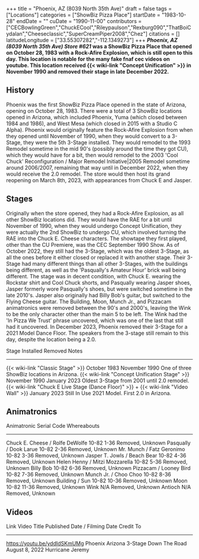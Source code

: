 +++
title = "Phoenix, AZ (8039 North 35th Ave)"
draft = false
tags = ["Locations"]
categories = ["ShowBiz Pizza Place"]
startDate = "1983-10-28"
endDate = ""
cuDate = "1990-11-00"
contributors = ["CECBowlingGreen","ChuckECool","Rileypaulson","Rexburg090","ThatBoiCydalan","Cheeseclassic","SuperCreamPiper2008","Chez"]
citations = []
latitudeLongitude = ["33.55307282","-112.1349273"]
+++
***Phoenix, AZ (8039 North 35th Ave)* ***Store #621* was a ShowBiz Pizza Place that opened on October 28, 1983 with a Rock-Afire Explosion, which is still open to this day.
This location is notable for the many fake fnaf cec videos on youtube.
This location received {{< wiki-link "Concept Unification" >}} in November 1990 and removed their stage in late December 2022.****

## History

Phoenix was the first ShowBiz Pizza Place opened in the state of Arizona, opening on October 28, 1983. There were a total of 3 ShowBiz locations opened in Arizona, which included Phoenix, Yuma (which closed between 1984 and 1986), and West Mesa (which closed in 2015 with a Studio C Alpha). Phoenix would originally feature the Rock-Afire Explosion from when they opened until November of 1990, when they would convert to a 3-Stage, they were the 5th 3-Stage installed. They would remodel to the 1993 Remodel sometime in the mid 90's (possibly around the time they got CU), which they would have for a bit, then would remodel to the 2003 'Cool Chuck' Reconfiguration / Major Remodel Initiative|2005 Remodel sometime around 2006/2007, remaining that way until in December 2022, when they would receive the 2.0 remodel. The store would then host its grand reopening on March 8th, 2023, with appearances from Chuck E and Jasper.

## Stages

Originally when the store opened, they had a Rock-Afire Explosion, as all other ShowBiz locations did. They would have the RAE for a bit until November of 1990, when they would undergo Concept Unification, they were actually the 2nd ShowBiz to undergo CU, which involved turning the RAE into the Chuck E. Cheese characters. The showtape they first played, other than the CU Premiere, was the CEC September 1990 Show. As of October 2022, they still had the 3-Stage, which was the oldest 3-Stage, as all the ones before it either closed or replaced it with another stage. Their 3-Stage had many different things than all other 3-Stages, with the buildings being different, as well as the 'Pasqually's Amateur Hour' brick wall being different. The stage was in decent condition, with Chuck E. wearing the Rockstar shirt and Cool Chuck shorts, and Pasqually wearing Jasper shoes, Jasper formerly wore Pasqually's shoes, but were switched sometime in the late 2010's. Jasper also originally had Billy Bob's guitar, but switched to the Flying Cheese guitar. The Building, Moon, Munch Jr., and Pizzacam animatronics were removed between the 90's and 2000's, leaving the Wink to be the only character other than the main 5 to be left. The Wink had the 'In Pizza We Trust' phrase uncovered, which was one of the last that still had it uncovered. In December 2023, Phoenix removed their 3-Stage for a 2021 Model Dance Floor. The speakers from the 3-stage still remain to this day, despite the location being a 2.0.

  Stage                                                                                           Installed       Removed         Notes
  ----------------------------------------------------------------------------------------------- --------------- --------------- ---------------------------------------------
  {{< wiki-link "Classic Stage" >}}                                                           October 1983    November 1990   One of three ShowBiz locations in Arizona.
  {{< wiki-link "Concept Unification Stage" >}}                                               November 1990   January 2023    Oldest 3-Stage from 2001 until 2.0 remodel.
  {{< wiki-link "Chuck E Live Stage (Dance Floor)" >}} + {{< wiki-link "Video Wall" >}}   January 2023    Still In Use    2021 Model. First 2.0 in Arizona.

## Animatronics

  Animatronic                       Serial Code   Whereabouts
  --------------------------------- ------------- ------------------
  Chuck E. Cheese / Rolfe DeWolfe   10-82 1-36    Removed, Unknown
  Pasqually / Dook Larue            10-82 2-36    Removed, Unknown
  Mr. Munch / Fatz Geronimo         10-82 3-36    Removed, Unknown
  Jasper T. Jowls / Beach Bear      10-82 4-36    Removed, Unknown
  Helen Henny / Mitzi Mozzarella    10-82 5-36    Removed, Unknown
  Billy Bob                         10-82 6-36    Removed, Unknown
  Pizzacam / Looney Bird            10-82 7-36    Removed, Unknown
  Munch Jr. / Choo Choo             10-82 8-36    Removed, Unknown
  Building / Sun                    10-82 10-36   Removed, Unknown
  Moon                              10-82 11-36   Removed, Unknown
  Wink                              N/A           Removed, Unknown
  Antioch                           N/A           Removed, Unknown

## Videos

  Link                           Video Title                             Published Date / Filming Date   Credit To
  ------------------------------ --------------------------------------- ------------------------------- ------------------
  https://youtu.be/yddIdSKmUMg   Phoenix Arizona 3-Stage Down The Road   August 8, 2022                  Hurricane Jeremy
                                                                                                         
                                                                                                         
